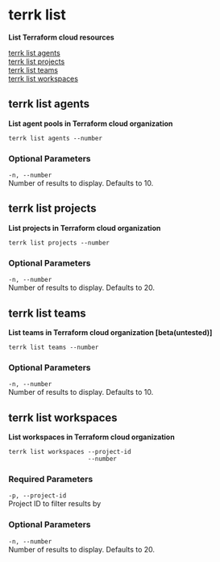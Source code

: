 # terrk list

**List Terraform cloud resources**  

[terrk list agents](#terrk-list-agents)    
[terrk list projects](#terrk-list-projects)   
[terrk list teams](#terrk-list-teams)       
[terrk list workspaces](#terrk-list-workspaces)


## terrk list agents 

**List agent pools in Terraform cloud organization**

```
terrk list agents --number
```


### Optional Parameters

```-n, --number```  
   Number of results to display. Defaults to 10.

## terrk list projects 

**List projects in Terraform cloud organization**

```
terrk list projects --number
```


### Optional Parameters

```-n, --number```  
   Number of results to display. Defaults to 20.


## terrk list teams  

**List teams in Terraform cloud organization [beta(untested)]**

```
terrk list teams --number
```


### Optional Parameters

```-n, --number```  
   Number of results to display. Defaults to 10.


## terrk list workspaces

**List workspaces in Terraform cloud organization**

```
terrk list workspaces --project-id 
                      --number
```

### Required Parameters
```-p, --project-id```  
    Project ID to filter results by 

### Optional Parameters

```-n, --number```  
   Number of results to display. Defaults to 20.
